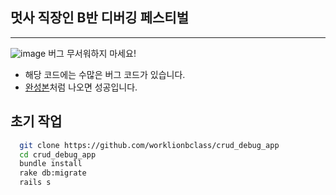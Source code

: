 ## 멋사 직장인 B반 디버깅 페스티벌
---

![image](https://user-images.githubusercontent.com/16815814/61551816-289f0200-aa91-11e9-84d1-24d9f1892758.png)
버그 무서워하지 마세요!

- 해당 코드에는 수많은 버그 코드가 있습니다.
- [완성본](https://lit-refuge-07698.herokuapp.com/)처럼 나오면 성공입니다.

## 초기 작업

```bash
  git clone https://github.com/worklionbclass/crud_debug_app
  cd crud_debug_app
  bundle install
  rake db:migrate
  rails s
```
